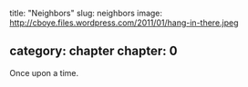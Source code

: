 title: "Neighbors"
slug: neighbors
image: http://cboye.files.wordpress.com/2011/01/hang-in-there.jpeg

category: chapter
chapter: 0
---

Once upon a time.
